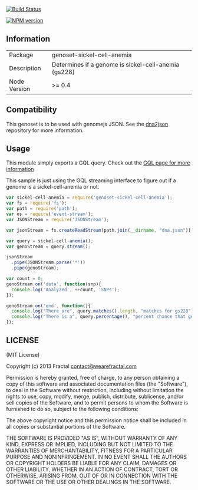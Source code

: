 [![Build Status](https://travis-ci.org/genomejs/genoset-sickel-cell-anemia.png?branch=master)](https://travis-ci.org/genomejs/genoset-sickel-cell-anemia)

[![NPM version](https://badge.fury.io/js/genoset-sickel-cell-anemia.png)](http://badge.fury.io/js/genoset-sickel-cell-anemia)

## Information

<table>
<tr> 
<td>Package</td><td>genoset-sickel-cell-anemia</td>
</tr>
<tr>
<td>Description</td>
<td>Determines if a genome is sickel-cell-anemia (gs228)</td>
</tr>
<tr>
<td>Node Version</td>
<td>>= 0.4</td>
</tr>
</table>

## Compatibility

This genoset is to be used with genomejs JSON. See the [dna2json](https://github.com/genomejs/dna2json) repository for more information.

## Usage

This module simply exports a GQL query. Check out the [GQL page for more information](https://github.com/genomejs/gql)


This sample is just using the GQL streaming interface to figure out if a genome is a sickel-cell-anemia or not.

```javascript
var sickel-cell-anemia = require('genoset-sickel-cell-anemia');
var fs = require('fs');
var path = require('path');
var es = require('event-stream');
var JSONStream = require('JSONStream');

var jsonStream = fs.createReadStream(path.join(__dirname, "dna.json"));

var query = sickel-cell-anemia();
var genoStream = query.stream();

jsonStream
  .pipe(JSONStream.parse('*'))
  .pipe(genoStream);

var count = 0;
genoStream.on('data', function(snp){
  console.log('Analyzed', ++count, 'SNPs');
});

genoStream.on('end', function(){
  console.log("There are", query.matches().length, "matches for gs228");
  console.log("There is a", query.percentage(), "percent chance that genoset matches");
});
```

## LICENSE

(MIT License)

Copyright (c) 2013 Fractal <contact@wearefractal.com>

Permission is hereby granted, free of charge, to any person obtaining
a copy of this software and associated documentation files (the
"Software"), to deal in the Software without restriction, including
without limitation the rights to use, copy, modify, merge, publish,
distribute, sublicense, and/or sell copies of the Software, and to
permit persons to whom the Software is furnished to do so, subject to
the following conditions:

The above copyright notice and this permission notice shall be
included in all copies or substantial portions of the Software.

THE SOFTWARE IS PROVIDED "AS IS", WITHOUT WARRANTY OF ANY KIND,
EXPRESS OR IMPLIED, INCLUDING BUT NOT LIMITED TO THE WARRANTIES OF
MERCHANTABILITY, FITNESS FOR A PARTICULAR PURPOSE AND
NONINFRINGEMENT. IN NO EVENT SHALL THE AUTHORS OR COPYRIGHT HOLDERS BE
LIABLE FOR ANY CLAIM, DAMAGES OR OTHER LIABILITY, WHETHER IN AN ACTION
OF CONTRACT, TORT OR OTHERWISE, ARISING FROM, OUT OF OR IN CONNECTION
WITH THE SOFTWARE OR THE USE OR OTHER DEALINGS IN THE SOFTWARE.
